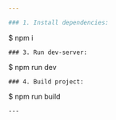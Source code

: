 ```yaml
---

### 1. Install dependencies:

```
$ npm i

```
### 3. Run dev-server:

```
$ npm run dev
```
### 4. Build project:

```
$ npm run build
```
---
```

